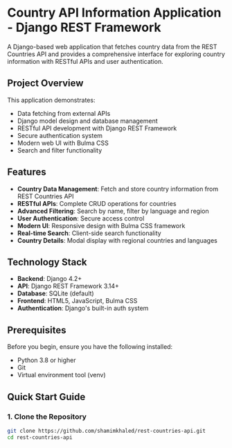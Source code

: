 # Country API Information Application - Django REST Framework
A Django-based web application that fetches country data from the REST Countries API and provides a comprehensive interface for exploring country information with RESTful APIs and user authentication.

## Project Overview

This application demonstrates:
- Data fetching from external APIs
- Django model design and database management
- RESTful API development with Django REST Framework
- Secure authentication system
- Modern web UI with Bulma CSS
- Search and filter functionality

## Features

- **Country Data Management**: Fetch and store country information from REST Countries API
- **RESTful APIs**: Complete CRUD operations for countries
- **Advanced Filtering**: Search by name, filter by language and region
- **User Authentication**: Secure access control
- **Modern UI**: Responsive design with Bulma CSS framework
- **Real-time Search**: Client-side search functionality
- **Country Details**: Modal display with regional countries and languages

## Technology Stack

- **Backend**: Django 4.2+
- **API**: Django REST Framework 3.14+
- **Database**: SQLite (default)
- **Frontend**: HTML5, JavaScript, Bulma CSS
- **Authentication**: Django's built-in auth system

## Prerequisites

Before you begin, ensure you have the following installed:
- Python 3.8 or higher
- Git
- Virtual environment tool (venv)


## Quick Start Guide

### 1. Clone the Repository

```bash
git clone https://github.com/shamimkhaled/rest-countries-api.git
cd rest-countries-api
```



